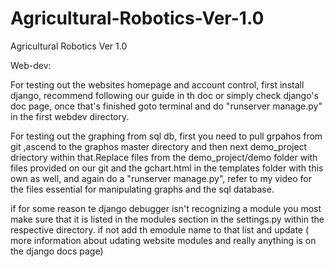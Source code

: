 # Agricultural-Robotics-Ver-1.0
Agricultural Robotics Ver 1.0



Web-dev:

For testing out the websites homepage and account control, first install django, recommend following our guide in th doc or simply check django's doc page, once that's finished goto terminal and do "runserver manage.py" in the first webdev directory.

For testing out the graphing from sql db, first you need to pull grpahos from git ,ascend to the graphos master directory and then next demo_project driectory within that.Replace files from the demo_project/demo folder with files provided on our git and the gchart.html in the templates folder with this own as well, and again do a "runserver manage.py", refer to my video for the files essential for manipulating graphs and the sql database.

if for some reason te django debugger isn't recognizing a module you most make sure that it is listed in the modules section in the settings.py within the respective directory. if not add th emodule name to that list and update ( more information about udating website modules and really anything is on the django docs page)

